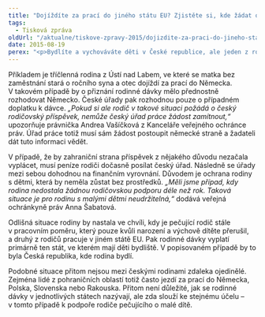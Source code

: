 ```yaml
---
title: "Dojíždíte za prací do jiného státu EU? Zjistěte si, kde žádat o rodičovský příspěvek!"
tags:
  - Tisková zpráva
oldUrl: "/aktualne/tiskove-zpravy-2015/dojizdite-za-praci-do-jineho-statu-eu-zjistete-si-kde-zadat-o-rodicovsky-prispevek"
date: 2015-08-19
perex: "<p>Bydlíte a vychováváte děti v České republice, ale jeden z rodičů pracuje v Německu nebo jiném členském státě EU? Pak musíte dávat pozor, ze které země dostanete vyplacený rodičovský příspěvek. Pravidla pro určení státu, který bude rodičovský příspěvek v těchto případech vyplácet, upravuje nařízení EU.</p>"
---
```


<!-- imported from the old website -->

<p>Příkladem je tříčlenná rodina z Ústí nad Labem, ve které se matka bez zaměstnání stará o ročního syna a otec dojíždí za prací do Německa. V takovém případě by o přiznání rodinné dávky mělo přednostně rozhodovat Německo. České úřady pak rozhodnou pouze o případném doplatku k dávce.<em> „Pokud si ale rodič v takové situaci požádá o český rodičovský příspěvek, nemůže český úřad práce žádost zamítnout,“</em> upozorňuje právnička Andrea Vašíčková z Kanceláře veřejného ochránce práv. Úřad práce totiž musí sám žádost postoupit německé straně a žadateli dát tuto informaci vědět.</p><p>V případě, že by zahraniční strana příspěvek z nějakého důvodu nezačala vyplácet, musí peníze rodiči dočasně posílat český úřad. Následně se úřady mezi sebou dohodnou na finančním vyrovnání. Důvodem je ochrana rodiny s dětmi, která by neměla zůstat bez prostředků. <em>„Měli jsme případ, kdy rodina nedostala žádnou rodičovskou podporu déle než rok. Taková situace je pro rodinu s malými dětmi neudržitelná,“</em> dodává veřejná ochránkyně práv Anna Šabatová.</p><p>Odlišná situace rodiny by nastala ve chvíli, kdy je pečující rodič stále v pracovním poměru, který pouze kvůli narození a výchově dítěte přerušil, a druhý z rodičů pracuje v jiném státě EU. Pak rodinné dávky vyplatí primárně ten stát, ve kterém mají děti bydliště. V popisovaném případě by to byla Česká republika, kde rodina bydlí.</p><p>Podobné situace přitom nejsou mezi českými rodinami zdaleka ojedinělé. Zejména lidé z pohraničních oblastí totiž často jezdí za prací do Německa, Polska, Slovenska nebo Rakouska. Přitom není důležité, jak se rodinné dávky v jednotlivých státech nazývají, ale zda slouží ke stejnému účelu – v tomto případě k podpoře rodiče pečujícího o malé dítě.</p>
